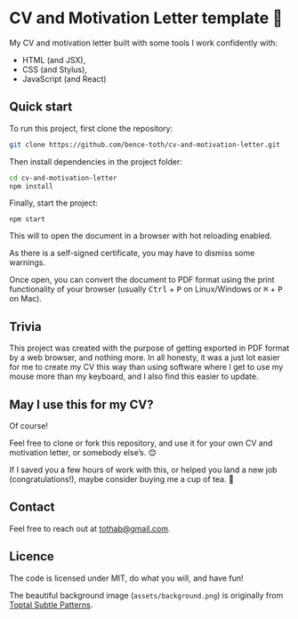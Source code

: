 # CV and Motivation Letter template :page_facing_up:

My CV and motivation letter built with some tools I work confidently with:
- HTML (and JSX),
- CSS (and Stylus),
- JavaScript (and React)


## Quick start

To run this project, first clone the repository:

```sh
git clone https://github.com/bence-toth/cv-and-motivation-letter.git
```

Then install dependencies in the project folder:

```sh
cd cv-and-motivation-letter
npm install
```

Finally, start the project:

```
npm start
```

This will to open the document in a browser with hot reloading enabled.

As there is a self-signed certificate, you may have to dismiss some warnings.

Once open, you can convert the document to PDF format using the print functionality of your browser (usually <kbd>Ctrl</kbd>&nbsp;+&nbsp;<kbd>P</kbd> on Linux/Windows or <kbd>⌘</kbd>&nbsp;+&nbsp;<kbd>P</kbd> on Mac).


## Trivia

This project was created with the purpose of getting exported in PDF format by a web browser, and nothing more. In all honesty, it was a just lot easier for me to create my CV this way than using software where I get to use my mouse more than my keyboard, and I also find this easier to update.


## May I use this for my CV?

Of course!

Feel free to clone or fork this repository, and use it for your own CV and motivation letter, or somebody else’s. :blush:

If I saved you a few hours of work with this, or helped you land a new job (congratulations!), maybe consider buying me a cup of tea. :tea:


## Contact

Feel free to reach out at [tothab@gmail.com](mailto:tothab@gmail.com).


## Licence

The code is licensed under MIT, do what you will, and have fun!

The beautiful background image (`assets/background.png`) is originally from [Toptal Subtle Patterns](https://www.toptal.com/designers/subtlepatterns/xv/).
